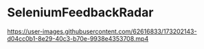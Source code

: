 # SeleniumFeedbackRadar


https://user-images.githubusercontent.com/62616833/173202143-d04cc0b1-8e29-40c3-b70e-9938e4353708.mp4


